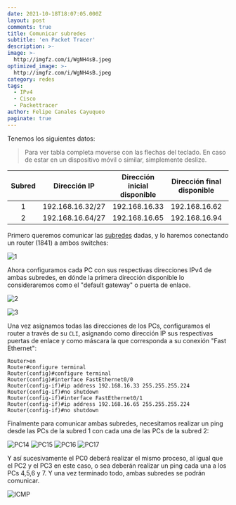 ```yaml
---
date: 2021-10-18T18:07:05.000Z
layout: post
comments: true
title: Comunicar subredes
subtitle: 'en Packet Tracer'
description: >-
image: >-
  http://imgfz.com/i/WgNH4sB.jpeg
optimized_image: >-
  http://imgfz.com/i/WgNH4sB.jpeg
category: redes
tags:
  - IPv4
  - Cisco
  - Packettracer
author: Felipe Canales Cayuqueo
paginate: true
---
```

Tenemos los siguientes datos:

>Para ver tabla completa moverse con las flechas del teclado. En caso de estar en un dispositivo móvil o similar, simplemente deslize.

| Subred | Dirección IP | Dirección inicial disponible | Dirección final disponible | Dirección broadcast | Máscara |
| :--------: | :--------: | :-------: | :-------: | :-------: | :-------: |
| 1 | 192.168.16.32/27 | 192.168.16.33 | 192.168.16.62 | 192.168.16.63 | 255.255.255.224 |
| 2 | 192.168.16.64/27 | 192.168.16.65 | 192.168.16.94 | 192.168.16.95 | 255.255.255.224 |

Primero queremos comunicar las [subredes](https://nptg24.github.io/subredes/) dadas, y lo haremos conectando un router (1841) a ambos switches:

![1](http://imgfz.com/i/q2mIHzv.png)

Ahora configuramos cada PC con sus respectivas direcciones IPv4 de ambas subredes, en dónde la primera dirección disponible lo consideraremos como el "default gateway" o puerta de enlace.

![2](http://imgfz.com/i/XyxMDBw.png)

![3](http://imgfz.com/i/Ts5MuEv.png)

Una vez asignamos todas las direcciones de los PCs, configuramos el router a través de su ```CLI```, asignando como dirección IP sus respectivas puertas de enlace y como máscara la que corresponda a su conexión "Fast Ethernet":

```cli
Router>en
Router#configure terminal
Router(config)#configure terminal
Router(config)#interface FastEthernet0/0
Router(config-if)#ip address 192.168.16.33 255.255.255.224
Router(config-if)#no shutdown
Router(config-if)#interface FastEthernet0/1
Router(config-if)#ip address 192.168.16.65 255.255.255.224
Router(config-if)#no shutdown
```

Finalmente para comunicar ambas subredes, necesitamos realizar un ping desde las PCs de la subred 1 con cada una de las PCs de la subred 2:

![PC14](http://imgfz.com/i/bsZKydu.png)
![PC15](http://imgfz.com/i/X9vMLHG.png)
![PC16](http://imgfz.com/i/uafVcAM.png)
![PC17](http://imgfz.com/i/pBFj1lh.png)

Y así sucesivamente el PC0 deberá realizar el mismo proceso, al igual que el PC2 y el PC3 en este caso, o sea deberán realizar un ping cada una a los PCs 4,5,6 y 7. Y una vez terminado todo, ambas subredes se podrán comunicar.

![ICMP](http://imgfz.com/i/yJd4SkB.png)
